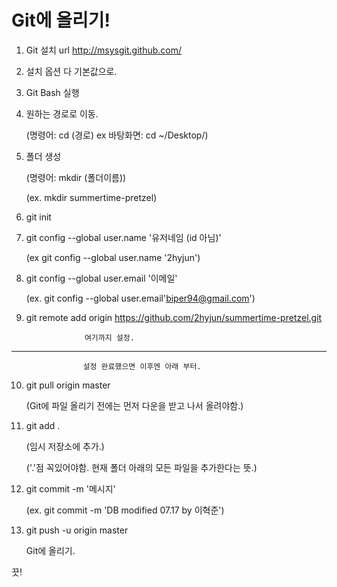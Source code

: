 # Git에 올리기!

1. Git 설치 url http://msysgit.github.com/
2. 설치 옵션 다 기본값으로.
3. Git Bash 실행
4. 원하는 경로로 이동.

	(명령어: cd (경로) ex 바탕화면: cd ~/Desktop/)
5. 폴더 생성

	(명령어: mkdir (폴더이름))

	(ex. mkdir summertime-pretzel)

6. git init

7. git config --global user.name '유저네임 (id 아님)'

	(ex git config --global user.name '2hyjun')

8. git config --global user.email '이메일'

	(ex. git config --global user.email'biper94@gmail.com')

9. git remote add origin https://github.com/2hyjun/summertime-pretzel.git

					여기까지 설정.
------------------------------------------------------------------------------------
					설정 완료했으면 이후엔 아래 부터.
10. git pull origin master 

	(Git에 파일 올리기 전에는 먼저 다운을 받고 나서 올려야함.)

11. git add .

	(임시 저장소에 추가.)

	('.'점 꼭있어야함. 현재 폴더 아래의 모든 파일을 추가한다는 뜻.)

12. git commit -m '메시지'

	(ex. git commit -m 'DB modified 07.17 by 이혁준')

13. git push -u origin master

	Git에 올리기.

끗!


